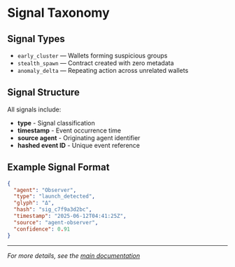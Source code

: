 # Signal Taxonomy

## Signal Types

- `early_cluster` — Wallets forming suspicious groups
- `stealth_spawn` — Contract created with zero metadata
- `anomaly_delta` — Repeating action across unrelated wallets

## Signal Structure

All signals include:
- **type** - Signal classification
- **timestamp** - Event occurrence time
- **source agent** - Originating agent identifier
- **hashed event ID** - Unique event reference

## Example Signal Format

```json
{
  "agent": "Observer",
  "type": "launch_detected",
  "glyph": "Δ",
  "hash": "sig_c7f9a3d2bc",
  "timestamp": "2025-06-12T04:41:25Z",
  "source": "agent-observer",
  "confidence": 0.91
}
```

---

*For more details, see the [main documentation](index.md)*
